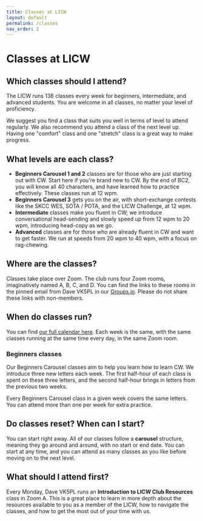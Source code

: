 ```yaml
---
title: Classes at LICW
layout: default
permalink: /classes
nav_order: 2
---
```


# Classes at LICW


## Which classes should I attend?

The LICW runs 138 classes every week for beginners, intermediate, and advanced students. You are welcome in all classes, no matter your level of proficiency. 

We suggest you find a class that suits you well in terms of level to attend regularly. We also recommend you attend a class of the next level up. Having one "comfort" class and one "stretch" class is a great way to make progress.


## What levels are each class?

- **Beginners Carousel 1 and 2** classes are for those who are just starting out with CW. Start here if you're brand new to CW. By the end of BC2, you will know all 40 characters, and have learned how to practice effectively. These classes run at 12 wpm.
- **Beginners Carousel 3** gets you on the air, with short-exchange contests like the SKCC WES, SOTA / POTA, and the LICW Challenge, at 12 wpm.
- **Intermediate** classes make you fluent in CW; we introduce conversational head-sending and slowly speed up from 12 wpm to 20 wpm, introducing head-copy as we go.
- **Advanced** classes are for those who are already fluent in CW and want to get faster. We run at speeds from 20 wpm to 40 wpm, with a focus on rag-chewing.


## Where are the classes?

Classes take place over Zoom. The club runs four Zoom rooms, imaginatively named A, B, C, and D. You can find the links to these rooms in the pinned email from Dave VK5PL in our [Groups.io](https://groups.io/g/LongIslandCWClub/topic/how_to_join_classes/99048520). Please do not share these links with non-members.


## When do classes run?

You can find [our full calendar here](https://longislandcwclub.org/events/). Each week is the same, with the same classes running at the same time every day, in the same Zoom room.


### Beginners classes

Our Beginners Carousel classes aim to help you learn how to learn CW. We introduce three new letters each week. The first half-hour of each class is spent on these three letters, and the second half-hour brings in letters from the previous two weeks.

Every Beginners Carousel class in a given week covers the same letters. You can attend more than one per week for extra practice.


## Do classes reset? When can I start?

You can start right away. All of our classes follow a **carousel** structure, meaning they go around and around, with no start or end date. You can start at any time, and you can attend as many classes as you like before moving on to the next level.


## What should I attend first?

Every Monday, Dave VK5PL runs an **Introduction to LICW Club Resources** class in Zoom A. This is a great place to learn in more depth about the resources available to you as a member of the LICW, how to navigate the classes, and how to get the most out of your time with us.
